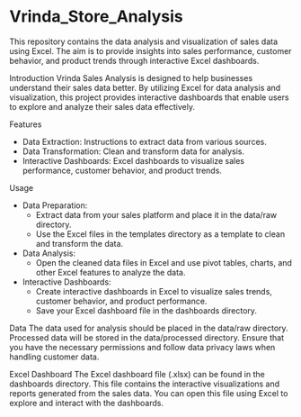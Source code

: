 # Vrinda_Store_Analysis

This repository contains the data analysis and visualization of sales data using Excel. The aim is to provide insights into sales performance, customer behavior, and product trends through interactive Excel dashboards.

Introduction
Vrinda Sales Analysis is designed to help businesses understand their sales data better. By utilizing Excel for data analysis and visualization, this project provides interactive dashboards that enable users to explore and analyze their sales data effectively.

Features
- Data Extraction: Instructions to extract data from various sources.
- Data Transformation: Clean and transform data for analysis.
- Interactive Dashboards: Excel dashboards to visualize sales performance, customer behavior, and product trends.

Usage
- Data Preparation:
   - Extract data from your sales platform and place it in the data/raw directory.
   - Use the Excel files in the templates directory as a template to clean and transform the data.
- Data Analysis:
  - Open the cleaned data files in Excel and use pivot tables, charts, and other Excel features to analyze the data.
- Interactive Dashboards:
  - Create interactive dashboards in Excel to visualize sales trends, customer behavior, and product performance.
  - Save your Excel dashboard file in the dashboards directory.
 
Data
The data used for analysis should be placed in the data/raw directory. Processed data will be stored in the data/processed directory. Ensure that you have the necessary permissions and follow data privacy laws when handling customer data.

Excel Dashboard
The Excel dashboard file (.xlsx) can be found in the dashboards directory. This file contains the interactive visualizations and reports generated from the sales data. You can open this file using Excel to explore and interact with the dashboards.
